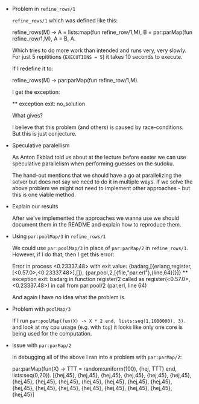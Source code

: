 * Problem in `refine_rows/1`

  `refine_rows/1` which was defined like this:

    refine_rows(M) ->
        A = lists:map(fun refine_row/1,M),
        B = par:parMap(fun refine_row/1,M),
        A = B,
        A.

  Which tries to do more work than intended and runs very, very slowly.
  For just 5 repititions (`EXECUTIONS = 5`) it takes 10 seconds to
  execute.

  If I redefine it to:

    refine_rows(M) ->
        par:parMap(fun refine_row/1,M).

  I get the exception:

    ** exception exit: no_solution

  What gives?

  I believe that this problem (and others) is caused by race-conditions.
  But this is just conjecture.

* Speculative paralellism

  As Anton Ekblad told us about at the lecture before easter
  we can use speculative parallelism when performing guesses
  on the sudoku.

  The hand-out mentions that we should have a go at parallelizing
  the solver but does not say we need to do it in multiple ways.
  If we solve the above problem we might not need to implement
  other approaches - but this is one viable method.

* Explain our results

  After we've implemented the approaches we wanna use we should
  document them in the README and explain how to reproduce them.

* Using `par:poolMap/3` in `refine_rows/1`

  We could use `par:poolMap/3` in place of `par:parMap/2` in
  `refine_rows/1`. However, if I do that, then I get this error:

    Error in process <0.23337.48> with exit value:
    {badarg,[{erlang,register,[<0.57.0>,<0.23337.48>],[]},
             {par,pool,2,[{file,"par.erl"},{line,64}]}]}
    ** exception exit: badarg
         in function  register/2
            called as register(<0.57.0>,<0.23337.48>)
         in call from par:pool/2 (par.erl, line 64)

  And again I have no idea what the problem is.

* Problem with `poolMap/3`

  If I run `par:poolMap(fun(X) -> X * 2 end, lists:seq(1,1000000), 3).`
  and look at my cpu usage (e.g. with `top`) it looks like only one
  core is being used for the computation.

* Issue with `par:parMap/2`

  In debugging all of the above I ran into a problem with `par:parMap/2`:

	 par:parMap(fun(X) -> TTT = random:uniform(100), {hej, TTT} end, lists:seq(0,20)).
	[{hej,45},
	 {hej,45},
	 {hej,45},
	 {hej,45},
	 {hej,45},
	 {hej,45},
	 {hej,45},
	 {hej,45},
	 {hej,45},
	 {hej,45},
	 {hej,45},
	 {hej,45},
	 {hej,45},
	 {hej,45},
	 {hej,45},
	 {hej,45},
	 {hej,45},
	 {hej,45},
	 {hej,45},
	 {hej,45},
	 {hej,45}]

